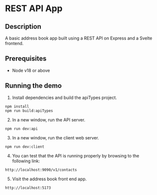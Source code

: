 # REST API App

## Description

A basic address book app built using a REST API on Express and a Svelte frontend.

## Prerequisites

- Node v18 or above

## Running the demo

1. Install dependencies and build the apiTypes project.

```console
npm install
npm run build:apiTypes
```

2. In a new window, run the API server.

```console
npm run dev:api
```

3. In a new window, run the client web server.

```console
npm run dev:client
```

4. You can test that the API is running properly by browsing to the following link:

```url
http://localhost:9090/v1/contacts
```

5. Visit the address book front end app.

```url
http://localhost:5173

```
